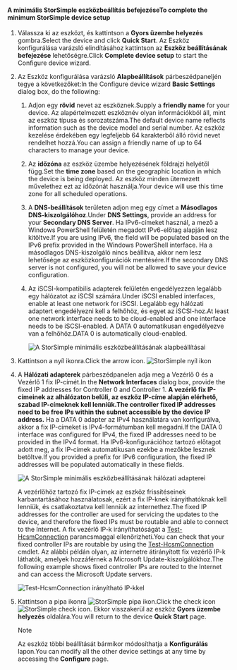 <!--author=alkohli last changed: 9/17/15-->

#### <a name="to-complete-the-minimum-storsimple-device-setup"></a><span data-ttu-id="0d733-101">A minimális StorSimple eszközbeállítás befejezése</span><span class="sxs-lookup"><span data-stu-id="0d733-101">To complete the minimum StorSimple device setup</span></span>
1. <span data-ttu-id="0d733-102">Válassza ki az eszközt, és kattintson a **Gyors üzembe helyezés** gombra.</span><span class="sxs-lookup"><span data-stu-id="0d733-102">Select the device and click **Quick Start**.</span></span> <span data-ttu-id="0d733-103">Az Eszköz konfigurálása varázsló elindításához kattintson az **Eszköz beállításának befejezése** lehetőségre.</span><span class="sxs-lookup"><span data-stu-id="0d733-103">Click **Complete device setup** to start the Configure device wizard.</span></span>
2. <span data-ttu-id="0d733-104">Az Eszköz konfigurálása varázsló **Alapbeállítások** párbeszédpaneljén tegye a következőket:</span><span class="sxs-lookup"><span data-stu-id="0d733-104">In the Configure device wizard **Basic Settings** dialog box, do the following:</span></span>
   
   1. <span data-ttu-id="0d733-105">Adjon egy **rövid** nevet az eszköznek.</span><span class="sxs-lookup"><span data-stu-id="0d733-105">Supply a **friendly name** for your device.</span></span> <span data-ttu-id="0d733-106">Az alapértelmezett eszköznév olyan információkból áll, mint az eszköz típusa és sorozatszáma.</span><span class="sxs-lookup"><span data-stu-id="0d733-106">The default device name reflects information such as the device model and serial number.</span></span> <span data-ttu-id="0d733-107">Az eszköz kezelése érdekében egy legfeljebb 64 karakterből álló rövid nevet rendelhet hozzá.</span><span class="sxs-lookup"><span data-stu-id="0d733-107">You can assign a friendly name of up to 64 characters to manage your device.</span></span>
   2. <span data-ttu-id="0d733-108">Az **időzóna** az eszköz üzembe helyezésének földrajzi helyétől függ.</span><span class="sxs-lookup"><span data-stu-id="0d733-108">Set the **time zone** based on the geographic location in which the device is being deployed.</span></span> <span data-ttu-id="0d733-109">Az eszköz minden ütemezett művelethez ezt az időzónát használja.</span><span class="sxs-lookup"><span data-stu-id="0d733-109">Your device will use this time zone for all scheduled operations.</span></span>
   3. <span data-ttu-id="0d733-110">A **DNS-beállítások** területen adjon meg egy címet a **Másodlagos DNS-kiszolgálóhoz**.</span><span class="sxs-lookup"><span data-stu-id="0d733-110">Under **DNS Settings**, provide an address for your **Secondary DNS Server**.</span></span> <span data-ttu-id="0d733-111">Ha IPv6-címeket használ, a mező a Windows PowerShell felületén megadott IPv6-előtag alapján lesz kitöltve.</span><span class="sxs-lookup"><span data-stu-id="0d733-111">If you are using IPv6, the field will be populated based on the IPv6 prefix provided in the Windows PowerShell interface.</span></span> 
      <span data-ttu-id="0d733-112">Ha a másodlagos DNS-kiszolgáló nincs beállítva, akkor nem lesz lehetősége az eszközkonfigurációk mentésére.</span><span class="sxs-lookup"><span data-stu-id="0d733-112">If the secondary DNS server is not configured, you will not be allowed to save your device configuration.</span></span>
   4. <span data-ttu-id="0d733-113">Az iSCSI-kompatibilis adapterek felületén engedélyezzen legalább egy hálózatot az iSCSI számára.</span><span class="sxs-lookup"><span data-stu-id="0d733-113">Under iSCSI enabled interfaces, enable at least one network for iSCSI.</span></span> <span data-ttu-id="0d733-114">Legalább egy hálózati adaptert engedélyezni kell a felhőhöz, és egyet az iSCSI-hoz.</span><span class="sxs-lookup"><span data-stu-id="0d733-114">At least one network interface needs to be cloud-enabled and one interface needs to be iSCSI-enabled.</span></span> <span data-ttu-id="0d733-115">A DATA 0 automatikusan engedélyezve van a felhőhöz.</span><span class="sxs-lookup"><span data-stu-id="0d733-115">DATA 0 is automatically cloud-enabled.</span></span>
      
      ![A StorSimple minimális eszközbeállításának alapbeállításai](./media/storsimple-complete-minimum-device-setup-u1/HCS_MinDeviceSetupBasicSettings1-include.png)
3. <span data-ttu-id="0d733-117">Kattintson a nyíl ikonra.</span><span class="sxs-lookup"><span data-stu-id="0d733-117">Click the arrow icon.</span></span> ![StorSimple nyíl ikon](./media/storsimple-complete-minimum-device-setup/HCS_ArrowIcon-include.png)
4. <span data-ttu-id="0d733-119">A **Hálózati adapterek** párbeszédpanelen adja meg a Vezérlő 0 és a Vezérlő 1 fix IP-címét.</span><span class="sxs-lookup"><span data-stu-id="0d733-119">In the **Network Interfaces** dialog box, provide the fixed IP addresses for Controller 0 and Controller 1.</span></span> <span data-ttu-id="0d733-120">**A vezérlő fix IP-címeinek az alhálózaton belüli, az eszköz IP-címe alapján elérhető, szabad IP-címeknek kell lenniük.**</span><span class="sxs-lookup"><span data-stu-id="0d733-120">**The controller fixed IP addresses need to be free IPs within the subnet accessible by the device IP address.**</span></span> <span data-ttu-id="0d733-121">Ha a DATA 0 adapter az IPv4 használatára van konfigurálva, akkor a fix IP-címeket is IPv4-formátumban kell megadni.</span><span class="sxs-lookup"><span data-stu-id="0d733-121">If the DATA 0 interface was configured for IPv4, the fixed IP addresses need to be provided in the IPv4 format.</span></span> <span data-ttu-id="0d733-122">Ha IPv6-konfigurációhoz tartozó előtagot adott meg, a fix IP-címek automatikusan ezekbe a mezőkbe lesznek betöltve.</span><span class="sxs-lookup"><span data-stu-id="0d733-122">If you provided a prefix for IPv6 configuration, the fixed IP addresses will be populated automatically in these fields.</span></span>

    ![A StorSimple minimális eszközbeállításának hálózati adapterei](./media/storsimple-complete-minimum-device-setup-u1/HCS_MinDeviceSetupNetworkInterfaces2-include.png)

    <span data-ttu-id="0d733-124">A vezérlőhöz tartozó fix IP-címek az eszköz frissítéseinek karbantartásához használatosak, ezért a fix IP-knek irányíthatóknak kell lenniük, és csatlakoztatva kell lenniük az internethez.</span><span class="sxs-lookup"><span data-stu-id="0d733-124">The fixed IP addresses for the controller are used for servicing the updates to the device, and therefore the fixed IPs must be routable and able to connect to the Internet.</span></span> <span data-ttu-id="0d733-125">A fix vezérlő IP-k irányíthatóságát a [Test-HcsmConnection][Test] parancsmaggal ellenőrizheti.</span><span class="sxs-lookup"><span data-stu-id="0d733-125">You can check that your fixed controller IPs are routable by using the [Test-HcsmConnection][Test] cmdlet.</span></span> <span data-ttu-id="0d733-126">Az alábbi példán olyan, az internetre átirányított fix vezérlő IP-k láthatók, amelyek hozzáférnek a Microsoft Update-kiszolgálókhoz.</span><span class="sxs-lookup"><span data-stu-id="0d733-126">The following example shows fixed controller IPs are routed to the Internet and can access the Microsoft Update servers.</span></span> 

     ![Test-HcsmConnection irányítható IP-kkel](./media/storsimple-complete-minimum-device-setup-u1/Test-HcsmConnectionOutputRegisteredDevice.png)

1. <span data-ttu-id="0d733-128">Kattintson a pipa ikonra ![StorSimple pipa ikon](./media/storsimple-complete-minimum-device-setup/HCS_CheckIcon-include.png).</span><span class="sxs-lookup"><span data-stu-id="0d733-128">Click the check icon ![StorSimple check icon](./media/storsimple-complete-minimum-device-setup/HCS_CheckIcon-include.png).</span></span>
   <span data-ttu-id="0d733-129">Ekkor visszakerül az eszköz **Gyors üzembe helyezés** oldalára.</span><span class="sxs-lookup"><span data-stu-id="0d733-129">You will return to the device **Quick Start** page.</span></span>
   
   > [!NOTE]
   > <span data-ttu-id="0d733-130">Az eszköz többi beállítását bármikor módosíthatja a **Konfigurálás** lapon.</span><span class="sxs-lookup"><span data-stu-id="0d733-130">You can modify all the other device settings at any time by accessing the **Configure** page.</span></span>
   > 
   > 

<!--Link reference-->
[Test]: https://technet.microsoft.com/library/dn715782(v=wps.630).aspx